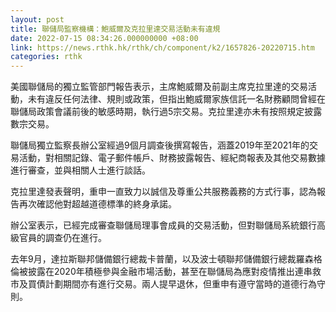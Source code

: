 ```yaml
---
layout: post
title: 聯儲局監察機構：鮑威爾及克拉里達交易活動未有違規
date: 2022-07-15 08:34:26.000000000 +08:00
link: https://news.rthk.hk/rthk/ch/component/k2/1657826-20220715.htm
categories: rthk
---
```


美國聯儲局的獨立監管部門報告表示，主席鮑威爾及前副主席克拉里達的交易活動，未有違反任何法律、規則或政策，但指出鮑威爾家族信託一名財務顧問曾經在聯儲局政策會議前後的敏感時期，執行過5宗交易。克拉里達亦未有按照規定披露數宗交易。

聯儲局獨立監察長辦公室經過9個月調查後撰寫報告，涵蓋2019年至2021年的交易活動，對相關記錄、電子郵件帳戶、財務披露報告、經紀商報表及其他交易數據進行審查，並與相關人士進行談話。

克拉里達發表聲明，重申一直致力以誠信及尊重公共服務義務的方式行事，認為報告再次確認他對超越道德標準的終身承諾。

辦公室表示，已經完成審查聯儲局理事會成員的交易活動，但對聯儲局系統銀行高級官員的調查仍在進行。

去年9月，達拉斯聯邦儲備銀行總裁卡普蘭，以及波士頓聯邦儲備銀行總裁羅森格倫被披露在2020年積極參與金融市場活動，甚至在聯儲局為應對疫情推出連串救市及買債計劃期間亦有進行交易。兩人提早退休，但重申有遵守當時的道德行為守則。
